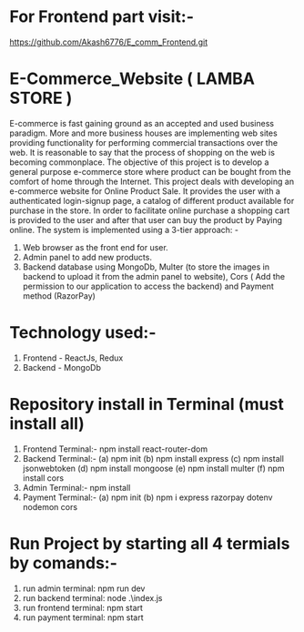 # For Frontend part visit:-
https://github.com/Akash6776/E_comm_Frontend.git

# E-Commerce_Website ( LAMBA STORE )

E-commerce is fast gaining ground as an accepted and used business paradigm. More and more business houses are implementing web sites providing functionality for performing commercial transactions over the web. It is reasonable to say that the process of shopping on the web is becoming commonplace.
The objective of this project is to develop a general purpose e-commerce store where product can be bought from the comfort of home through the Internet. This project deals with developing an e-commerce website for Online Product Sale. It provides the user with a authenticated login-signup page, a catalog of different product available for purchase in the store. In order to facilitate online purchase a shopping cart is provided to the user and after that user can buy the product by Paying online. 
The system is implemented using a 3-tier approach: -
1. Web browser as the front end for user.
2. Admin panel to add new products.
3. Backend database using MongoDb, Multer (to store the images in backend to upload it from the admin panel to website), Cors ( Add the permission to our application to access the backend) and Payment method (RazorPay)

# Technology used:-
1. Frontend - ReactJs, Redux
2. Backend - MongoDb

# Repository install in Terminal (must install all) 
1. Frontend Terminal:- npm install react-router-dom
2. Backend Terminal:- (a) npm init
                      (b) npm install express
                      (c) npm install jsonwebtoken
                      (d) npm install mongoose
                       (e) npm install multer
                       (f) npm install cors
3. Admin Terminal:- npm install
4. Payment Terminal:- (a) npm init
                       (b) npm i express razorpay dotenv nodemon cors

# Run Project by starting all 4 termials by comands:-
1. run admin terminal: npm run dev
2. run backend terminal: node .\index.js
3. run frontend terminal: npm start
4. run payment terminal: npm start
